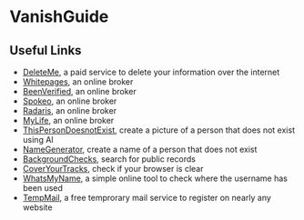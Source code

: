 # VanishGuide
## Useful Links

* [DeleteMe](https://joindeleteme.com), a paid service to delete your information over the internet
* [Whitepages](https://whitepages.com), an online broker
* [BeenVerified](https://beenverified.com), an online broker
* [Spokeo](https://spekeo.com), an online broker
* [Radaris](https://radaris.com), an online broker
* [MyLife](https://mylife.com), an online broker
* [ThisPersonDoesnotExist](https://thispersondoesnotexist.com), create a picture of a person that does not exist using AI
* [NameGenerator](https://name-generator.org.uk), create a name of a person that does not exist
* [BackgroundChecks](https://backgroundchecks.org), search for public records
* [CoverYourTracks](https://coveryourtracks.eff.org), check if your browser is clear
* [WhatsMyName](https://whatsmyname.app), a simple online tool to check where the username has been used
* [TempMail](https://temp-mail.org), a free temprorary mail service to register on nearly any website

